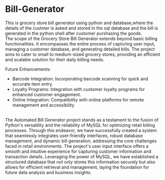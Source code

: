 # Bill-Generator
This is grocery store bill generator using python and database,where the details of the custmer is asked and stored in the sql database and the bill is generated in the python shell after customer purshasing the goods.
<br>
The scope of the Grocery Store Bill Generator extends beyond basic billing functionalities. It 
encompasses the entire process of capturing user input, managing a customer database, and 
generating detailed bills. The project aims to cater to small to medium-sized grocery stores, providing 
an efficient and scalable solution for their daily billing needs.
<br>

Future Enhancements:
- Barcode Integration: Incorporating barcode scanning for quick and accurate item 
entry.<br>
- Loyalty Programs: Integration with customer loyalty programs for enhanced customer 
engagement.<br>
- Online Integration: Compatibility with online platforms for remote management and 
accessibility<br>
<br>
The Automated Bill Generator project stands as a testament to the fusion of Python's 
versatility and the reliability of MySQL for optimizing retail billing processes. Through this 
endeavor, we have successfully created a system that seamlessly integrates user-friendly 
interfaces, robust database management, and dynamic bill generation, addressing the core 
challenges faced in retail environments.
The project's user input interface offers a smooth and intuitive experience for capturing 
customer information and transaction details. Leveraging the power of MySQL, we have 
established a structured database that not only stores this information securely but also 
allows for efficient retrieval and management, laying the foundation for future data analysis 
and business insights.
<br>
